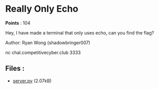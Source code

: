# Really Only Echo
**Points** : 104

Hey, I have made a terminal that only uses echo, can you find the flag? 

Author: Ryan Wong (shadowbringer007)

nc chal.competitivecyber.club 3333

## Files : 

 - [server.py](./server.py) (2.07kB)